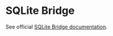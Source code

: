 # SQLite Bridge

See official [SQLite Bridge documentation](https://docs.sqlitecloud.io/docs/sqlite).

